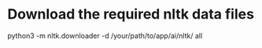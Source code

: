 
# Download the required nltk data files
python3 -m nltk.downloader -d /your/path/to/app/ai/nltk/ all

